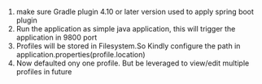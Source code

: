 1. make sure Gradle plugin 4.10 or later version used to apply spring boot plugin
2. Run the application as simple java application, this will trigger the application in 9800 port
3. Profiles will be stored in Filesystem.So Kindly configure the path in application.properties(profile.location)
4. Now defaulted ony one profile. But be leveraged to view/edit multiple profiles in future